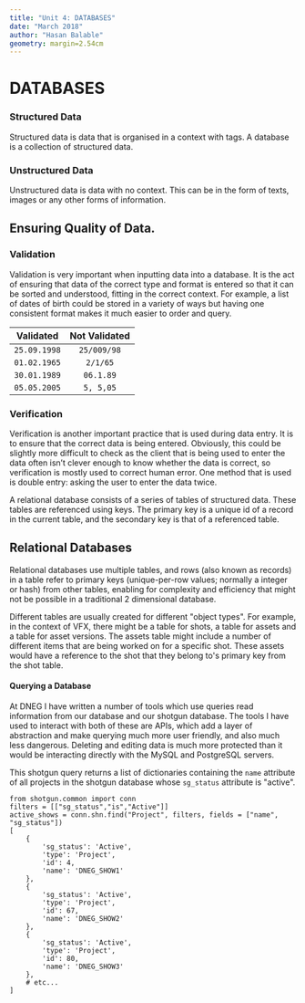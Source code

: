```yaml
---
title: "Unit 4: DATABASES"
date: "March 2018"
author: "Hasan Balable"
geometry: margin=2.54cm
---
```


# DATABASES

### Structured Data
Structured data is data that is organised in a context with tags. A database is a collection of structured data. 

### Unstructured Data
Unstructured data is data with no context. This can be in the form of texts, images or any other forms of information.

Ensuring Quality of Data.
-------------

### Validation
Validation is very important when inputting data into a database. It is the act of ensuring that data of the correct type and format is entered so that it can be sorted and understood, fitting in the correct context. For example, a list of dates of birth could be stored in a variety of ways but having one consistent format makes it much easier to order and query.

|Validated |Not Validated|
|:--------:|:-----------:|
|```25.09.1998```|```25/009/98```    |
|```01.02.1965```|```2/1/65```       |
|```30.01.1989```|```06.1.89```      |
|```05.05.2005```|```5, 5,05```       |



### Verification
Verification is another important practice that is used during data entry. It is to ensure that the correct data is being entered. Obviously, this could be slightly more difficult to check as the client that is being used to enter the data often isn’t clever enough to know whether the data is correct, so verification is mostly used to correct human error. One method that is used is double entry: asking the user to enter the data twice.

A relational database consists of a series of tables of structured data. These tables are referenced using keys. The primary key is a unique id of a record in the current table, and the secondary key is that of a referenced table.

Relational Databases
-----------------
Relational databases use multiple tables, and rows (also known as records) in a table refer to primary keys (unique-per-row values; normally a integer or hash) from other tables, enabling for complexity and efficiency that might not be possible in a traditional 2 dimensional database.

Different tables are usually created for different "object types". For example, in the context of VFX, there might be a table for shots, a table for assets and a table for asset versions. The assets table might include a number of different items that are being worked on for a specific shot. These assets would have a reference to the shot that they belong to's primary key from the shot table.

#### Querying a Database

At DNEG I have written a number of tools which use queries read information from our database and our shotgun database. The tools I have used to interact with both of these are APIs, which add a layer of abstraction and make querying much more user friendly, and also much less dangerous. Deleting and editing data is much more protected than it would be interacting directly with the MySQL and PostgreSQL servers.


This shotgun query returns a list of dictionaries containing the ```name``` attribute of all projects in the shotgun database whose ```sg_status``` attribute is "active".

```
from shotgun.common import conn
filters = [["sg_status","is","Active"]]
active_shows = conn.shn.find("Project", filters, fields = ["name", "sg_status"])
[
    {
        'sg_status': 'Active',
        'type': 'Project',
        'id': 4,
        'name': 'DNEG_SHOW1'
    },
    {
        'sg_status': 'Active',
        'type': 'Project',
        'id': 67,
        'name': 'DNEG_SHOW2'
    },
    {
        'sg_status': 'Active',
        'type': 'Project',
        'id': 80,
        'name': 'DNEG_SHOW3'
    },
    # etc...
]
```
